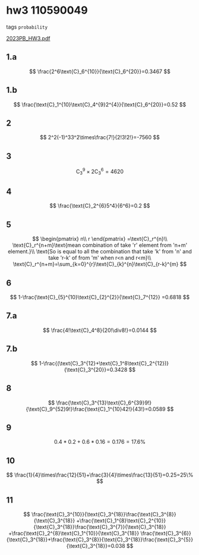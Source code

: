# hw3 110590049
tags `probability`

[2023PB_HW3.pdf](../../assets/pdf/2023PB_HW3.pdf)

## 1.a

$$
\frac{2^6\text{C}_6^{10}}{\text{C}_6^{20}}=0.3467
$$

## 1.b

$$
\frac{\text{C}_1^{10}\text{C}_4^{9}2^{4}}{\text{C}_6^{20}}=0.52
$$

## 2

$$
2^2(-1)^33^2\times\frac{7!}{2!3!2!}=-7560
$$

## 3

$$
\text{C}_3^{9}\times2\text{C}_3^{6}=4620
$$

## 4

$$
\frac{\text{C}_2^{6}5^4}{6^6}=0.2
$$

## 5

$$
\begin{pmatrix}
n\\
r
\end{pmatrix} =\text{C}_r^{n}\\
\text{C}_r^{n+m}\text{mean combination of take 'r' element from 'n+m' element.}\\
\text{So is equal to all the combination that take 'k' from 'n' and take 'r-k' of from 'm' when r<n and r<m}\\
\text{C}_r^{n+m}=\sum_{k=0}^{r}\text{C}_{k}^{n}\text{C}_{r-k}^{m}
$$

## 6

$$
1-\frac{\text{C}_{5}^{10}\text{C}_{2}^{2}}{\text{C}_7^{12}}
=0.6818
$$

## 7.a

$$
\frac{4!\text{C}_4^8}{20!\div8!}=0.0144
$$

## 7.b

$$
1-\frac{(\text{C}_3^{12}+\text{C}_1^8\text{C}_2^{12})}{\text{C}_3^{20}}=0.3428
$$

## 8

$$
\frac{\text{C}_3^{13}\text{C}_6^{39}9!}{\text{C}_9^{52}9!}\frac{\text{C}_1^{10}42!}{43!}=0.0589
$$

## 9

$$
0.4*0.2+0.6*0.16=0.176=17.6\%
$$

## 10

$$
\frac{1}{4}\times\frac{12}{51}+\frac{3}{4}\times\frac{13}{51}=0.25=25\%
$$

## 11

$$
\frac{\text{C}_3^{10}}{\text{C}_3^{18}}\frac{\text{C}_3^{8}}{\text{C}_3^{18}}
+\frac{\text{C}_1^{8}\text{C}_2^{10}}{\text{C}_3^{18}}\frac{\text{C}_3^{7}}{\text{C}_3^{18}}
+\frac{\text{C}_2^{8}\text{C}_1^{10}}{\text{C}_3^{18}}
\frac{\text{C}_3^{6}}{\text{C}_3^{18}}+\frac{\text{C}_3^{8}}{\text{C}_3^{18}}\frac{\text{C}_3^{5}}{\text{C}_3^{18}}=0.038
$$